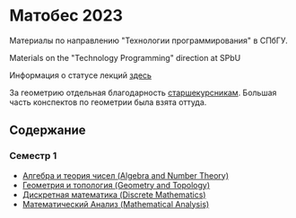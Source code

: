 # Матобес 2023
Материалы по направлению "Технологии программирования" в СПбГУ.

Materials on the "Technology Programming" direction at SPbU

Информация о статусе лекций [здесь](https://github.com/anunknowperson/spbu-matobes/issues)

За геометрию отдельная благодарность [старшекурсникам](https://wowaster.github.io/lecture-notes/). Большая часть конспектов по геометрии была взята оттуда.

## Содержание
### Семестр 1
- [Алгебра и теория чисел (Algebra and Number Theory)](https://github.com/anunknowperson/spbu-matobes/blob/main/Semester%201/Algebra%20and%20Number%20Theory/INDEX.md)
- [Геометрия и топология (Geometry and Topology)](https://github.com/anunknowperson/spbu-matobes/blob/main/Semester%201/Geometry%20and%20Topology/INDEX.md)
- [Дискретная математика (Discrete Mathematics)](https://github.com/anunknowperson/spbu-matobes/blob/main/Semester%201/Discrete%20Mathematics/INDEX.md)
- [Математический Анализ (Mathematical Analysis)](https://github.com/anunknowperson/spbu-matobes/blob/main/Semester%201/Mathematical%20Analysis/INDEX.md)

